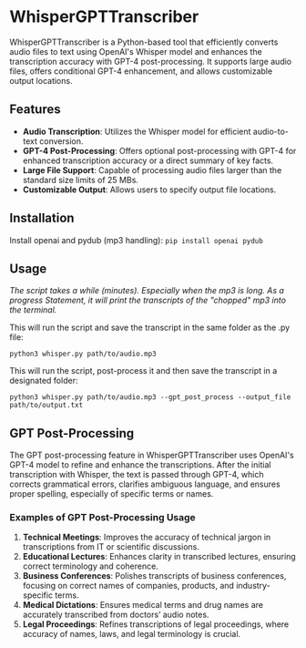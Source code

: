 # WhisperGPTTranscriber
WhisperGPTTranscriber is a Python-based tool that efficiently converts audio files to text using OpenAI's Whisper model and enhances the transcription accuracy with GPT-4 post-processing. It supports large audio files, offers conditional GPT-4 enhancement, and allows customizable output locations.

## Features
- **Audio Transcription**: Utilizes the Whisper model for efficient audio-to-text conversion.
- **GPT-4 Post-Processing**: Offers optional post-processing with GPT-4 for enhanced transcription accuracy or a direct summary of key facts.
- **Large File Support**: Capable of processing audio files larger than the standard size limits of 25 MBs.
- **Customizable Output**: Allows users to specify output file locations.

## Installation
Install openai and pydub (mp3 handling): ```pip install openai pydub```

## Usage
_The script takes a while (minutes). Especially when the mp3 is long. As a progress Statement, it will print the transcripts of the "chopped" mp3 into the terminal._

This will run the script and save the transcript in the same folder as the .py file:

```python3 whisper.py path/to/audio.mp3```

This will run the script, post-process it and then save the transcript in a designated folder:

```python3 whisper.py path/to/audio.mp3 --gpt_post_process --output_file path/to/output.txt```

## GPT Post-Processing
The GPT post-processing feature in WhisperGPTTranscriber uses OpenAI's GPT-4 model to refine and enhance the transcriptions. After the initial transcription with Whisper, the text is passed through GPT-4, which corrects grammatical errors, clarifies ambiguous language, and ensures proper spelling, especially of specific terms or names.

### Examples of GPT Post-Processing Usage
1. **Technical Meetings**: Improves the accuracy of technical jargon in transcriptions from IT or scientific discussions.
2. **Educational Lectures**: Enhances clarity in transcribed lectures, ensuring correct terminology and coherence.
3. **Business Conferences**: Polishes transcripts of business conferences, focusing on correct names of companies, products, and industry-specific terms.
4. **Medical Dictations**: Ensures medical terms and drug names are accurately transcribed from doctors’ audio notes.
5. **Legal Proceedings**: Refines transcriptions of legal proceedings, where accuracy of names, laws, and legal terminology is crucial.


